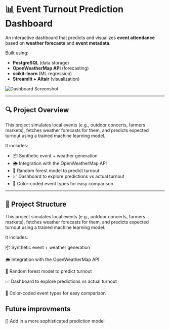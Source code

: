 # 📊 Event Turnout Prediction Dashboard

An interactive dashboard that predicts and visualizes **event attendance** based on **weather forecasts** and **event metadata**.

Built using:
- **PostgreSQL** (data storage)
- **OpenWeatherMap API** (forecasting)
- **scikit-learn** (ML regression)
- **Streamlit + Altair** (visualization)

![Dashboard Screenshot](screenshot.png) <!-- Replace with an actual screenshot path if available -->

---

## 🔍 Project Overview

This project simulates local events (e.g., outdoor concerts, farmers markets), fetches weather forecasts for them, and predicts expected turnout using a trained machine learning model.

It includes:
- 📦 Synthetic event + weather generation
- 🌦️ Integration with the OpenWeatherMap API
- 🧠 Random forest model to predict turnout
- 📈 Dashboard to explore predictions vs actual turnout
- 🎨 Color-coded event types for easy comparison

---

## 📁 Project Structure

This project simulates local events (e.g., outdoor concerts, farmers markets), fetches weather forecasts for them, and predicts expected turnout using a trained machine learning model.

It includes:

📦 Synthetic event + weather generation

🌦️ Integration with the OpenWeatherMap API

🧠 Random forest model to predict turnout

📈 Dashboard to explore predictions vs actual turnout

🎨 Color-coded event types for easy comparison

## Future improvments
[] Add in a more sophisticated prediction model